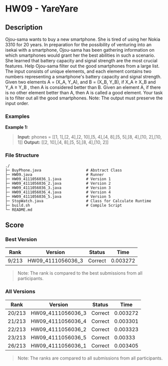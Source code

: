 # HW09 - YareYare

## Description
Ojou-sama wants to buy a new smartphone. She is tired of using her Nokia 3310 for 20 years. In preparation for the possibility of venturing into an isekai with a smartphone, Ojou-sama has been gathering information on which smartphones would grant her the best abilities in such a scenario. She learned that battery capacity and signal strength are the most crucial features. Help Ojou-sama filter out the good smartphones from a large list. The input consists of unique elements, and each element contains two numbers representing a smartphone's battery capacity and signal strength. Given two elements A = (X_A, Y_A), and B = (X_B, Y_B), if X_A ≥ X_B and Y_A ≥ Y_B , then A is considered better than B. Given an element A, if there is no other element better than A, then A is called a good element. Your task is to filter out all the good smartphones. Note: The output must preserve the input order.

### Examples
**Example 1:**
> **Input:** phones =  [[1, 1],[2, 4],[2, 10],[5, 4],[4, 8],[5, 5],[8, 4],[10, 2],[10, 1]]
> **Output:** [[2, 10],[4, 8],[5, 5],[8, 4],[10, 2]]

### File Structure
```
./
├─ BuyPhone.java                    # Abstract Class
├─ HW09.java                        # Runner
├─ HW09_4111056036_1.java           # Version 1
├─ HW09_4111056036_2.java           # Version 2
├─ HW09_4111056036_3.java           # Version 3
├─ HW09_4111056036_4.java           # Version 4
├─ HW09_4111056036_5.java           # Version 5
├─ StopWatch.java                   # Class for Calculate Runtime
├─ build.sh                         # Compile Script
└─ README.md
```

## Score
### Best Version
|  Rank  |      Version      | Status  |   Time   |
|--------|-------------------|---------|----------|
| 9/213  | HW09_4111056036_3 | Correct | 0.003272 |
> Note: The rank is compared to the best submissions from all participants. 

### All Versions
|  Rank  |      Version      | Status  |   Time   |
|--------|-------------------|---------|----------|
| 20/213 | HW09_4111056036_3 | Correct | 0.003272 |
| 21/213 | HW09_4111056036_4 | Correct | 0.003301 |
| 22/213 | HW09_4111056036_2 | Correct | 0.003323 |
| 23/213 | HW09_4111056036_5 | Correct |  0.00333 |
| 26/213 | HW09_4111056036_1 | Correct | 0.003405 |
> Note: The ranks are compared to all submissions from all participants.
